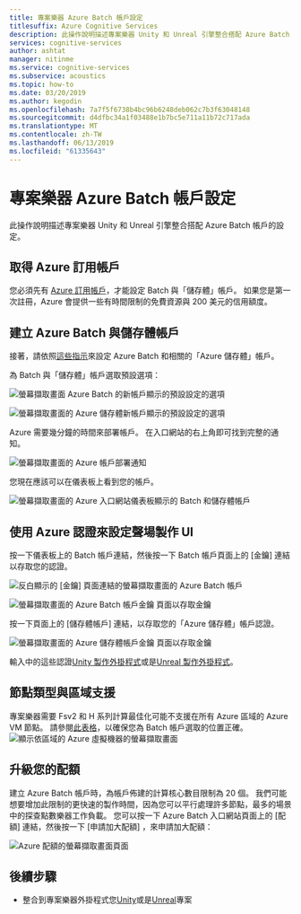 ```yaml
---
title: 專案樂器 Azure Batch 帳戶設定
titlesuffix: Azure Cognitive Services
description: 此操作說明描述專案樂器 Unity 和 Unreal 引擎整合搭配 Azure Batch 帳戶的設定。
services: cognitive-services
author: ashtat
manager: nitinme
ms.service: cognitive-services
ms.subservice: acoustics
ms.topic: how-to
ms.date: 03/20/2019
ms.author: kegodin
ms.openlocfilehash: 7a7f5f6738b4bc96b6248deb062c7b3f63048148
ms.sourcegitcommit: d4dfbc34a1f03488e1b7bc5e711a11b72c717ada
ms.translationtype: MT
ms.contentlocale: zh-TW
ms.lasthandoff: 06/13/2019
ms.locfileid: "61335643"
---
```

# <a name="project-acoustics-azure-batch-account-setup"></a>專案樂器 Azure Batch 帳戶設定
此操作說明描述專案樂器 Unity 和 Unreal 引擎整合搭配 Azure Batch 帳戶的設定。

## <a name="get-an-azure-subscription"></a>取得 Azure 訂用帳戶
您必須先有 [Azure 訂用帳戶](https://azure.microsoft.com/free/)，才能設定 Batch 與「儲存體」帳戶。 如果您是第一次註冊，Azure 會提供一些有時間限制的免費資源與 200 美元的信用額度。

## <a name="create-azure-batch-and-storage-accounts"></a>建立 Azure Batch 與儲存體帳戶
接著，請依照[這些指示](https://docs.microsoft.com/azure/batch/batch-account-create-portal)來設定 Azure Batch 和相關的「Azure 儲存體」帳戶。

為 Batch 與「儲存體」帳戶選取預設選項：
  
  ![螢幕擷取畫面 Azure Batch 的新帳戶顯示的預設設定的選項](media/new-batch-account-create.png)

  ![螢幕擷取畫面的 Azure 儲存體新帳戶顯示的預設設定的選項](media/batch-storage-account-create.png)

Azure 需要幾分鐘的時間來部署帳戶。 在入口網站的右上角即可找到完整的通知。
  
  ![螢幕擷取畫面的 Azure 帳戶部署通知](media/batch-accounts-deploy-notification.png)

您現在應該可以在儀表板上看到您的帳戶。
  
  ![螢幕擷取畫面的 Azure 入口網站儀表板顯示的 Batch 和儲存體帳戶](media/azure-portal-dashboard.png)

## <a name="set-up-acoustics-bake-ui-with-azure-credentials"></a>使用 Azure 認證來設定聲場製作 UI
按一下儀表板上的 Batch 帳戶連結，然後按一下 Batch 帳戶頁面上的 [金鑰]  連結以存取您的認證。
  
  ![反白顯示的 [金鑰] 頁面連結的螢幕擷取畫面的 Azure Batch 帳戶](media/batch-access-keys.png)

  ![螢幕擷取畫面的 Azure Batch 帳戶金鑰 頁面以存取金鑰](media/batch-keys-info.png)

按一下頁面上的 [儲存體帳戶]  連結，以存取您的「Azure 儲存體」帳戶認證。
  
  ![螢幕擷取畫面的 Azure 儲存體帳戶金鑰 頁面以存取金鑰](media/storage-keys-info.png)

輸入中的這些認證[Unity 製作外掛程式](unity-baking.md)或是[Unreal 製作外掛程式](unreal-baking.md)。

## <a name="node-types-and-region-support"></a>節點類型與區域支援
專案樂器需要 Fsv2 和 H 系列計算最佳化可能不支援在所有 Azure 區域的 Azure VM 節點。 請參閱[此表格](https://azure.microsoft.com/global-infrastructure/services)，以確保您為 Batch 帳戶選取的位置正確。
![顯示依區域的 Azure 虛擬機器的螢幕擷取畫面](media/azure-regions.png) 

## <a name="upgrading-your-quota"></a>升級您的配額
建立 Azure Batch 帳戶時，為帳戶佈建的計算核心數目限制為 20 個。 我們可能想要增加此限制的更快速的製作時間，因為您可以平行處理許多節點，最多的場景中的探查點數樂器工作負載。 您可以按一下 Azure Batch 入口網站頁面上的 [配額]  連結，然後按一下 [申請加大配額]  ，來申請加大配額：

![Azure 配額的螢幕擷取畫面頁面](media/azure-quotas.png)

## <a name="next-steps"></a>後續步驟
* 整合到專案樂器外掛程式您[Unity](unity-integration.md)或是[Unreal](unreal-integration.md)專案

